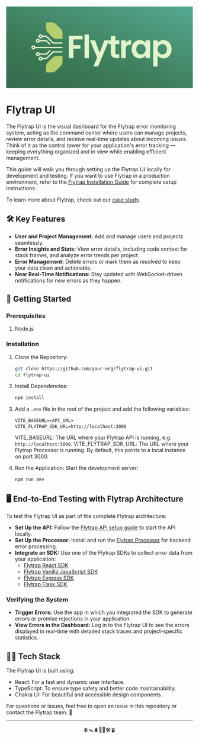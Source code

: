 ![Organization Logo](https://raw.githubusercontent.com/getflytrap/.github/main/profile/flytrap_logo.png)

# Flytrap UI
The Flytrap UI is the visual dashboard for the Flytrap error monitoring system, acting as the command center where users can manage projects, review error details, and receive real-time updates about incoming issues. Think of it as the control tower for your application's error tracking — keeping everything organized and in view while enabling efficient management.

This guide will walk you through setting up the Flytrap UI locally for development and testing. If you want to use Flytrap in a production environment, refer to the [Flytrap Installation Guide](https://github.com/getflytrap/flytrap_terraform) for complete setup instructions.

To learn more about Flytrap, check out our [case study](https://getflytrap.github.io/).

## 🛠️ Key Features
- **User and Project Management:** Add and manage users and projects seamlessly.
- **Error Insights and Stats:** View error details, including code context for stack frames, and analyze error trends per project.
- **Error Management:** Delete errors or mark them as resolved to keep your data clean and actionable.
- **Near Real-Time Notifications:** Stay updated with WebSocket-driven notifications for new errors as they happen.

## 🚀 Getting Started
### Prerequisites
1. Node.js

### Installation
1. Clone the Repository:

    ```bash
    git clone https://github.com/your-org/flytrap-ui.git
    cd flytrap-ui
    ```

2. Install Dependencies:

    ```bash
    npm install
    ```

3. Add a `.env` file in the root of the project and add the following variables:

    ```plaintext
    VITE_BASEURL=<API_URL>
    VITE_FLYTRAP_SDK_URL=http://localhost:3000
    ```

    VITE_BASEURL: The URL where your Flytrap API is running, e.g. `http://localhost:5000`.
    VITE_FLYTRAP_SDK_URL: The URL where your Flytrap Processor is running. By default, this points to a local instance on port 3000.  

4. Run the Application: Start the development server:

    ```bash
    npm run dev
    ```

## 🖥️ End-to-End Testing with Flytrap Architecture

To test the Flytrap UI as part of the complete Flytrap architecture:

- **Set Up the API:** Follow the [Flytrap API setup guide](https://github.com/getflytrap/flytrap_api) to start the API locally.
- **Set Up the Processor:** Install and run the [Flytrap Processor](https://github.com/getflytrap/flytrap_processor) for backend error processing.
- **Integrate an SDK:** Use one of the Flytrap SDKs to collect error data from your application:  
  - [Flytrap React SDK](https://github.com/getflytrap/flytrap_react)  
  - [Flytrap Vanilla JavaScript SDK](https://github.com/getflytrap/flytrap_javascript)  
  - [Flytrap Express SDK](https://github.com/getflytrap/flytrap_express)  
  - [Flytrap Flask SDK](https://github.com/getflytrap/flytrap_flask)  

### Verifying the System
- **Trigger Errors:** Use the app in which you integrated the SDK to generate errors or promise rejections in your application.
- **View Errors in the Dashboard:** Log in to the Flytrap UI to see the errors displayed in real-time with detailed stack traces and project-specific statistics.

## 🧑‍💻 Tech Stack
The Flytrap UI is built using:

- React: For a fast and dynamic user interface.
- TypeScript: To ensure type safety and better code maintainability.
- Chakra UI: For beautiful and accessible design components.

For questions or issues, feel free to open an issue in this repository or contact the Flytrap team. 🚀

---

<div align="center">
  🪰🪤🪲🌱🚦🛠️🪴
</div>
